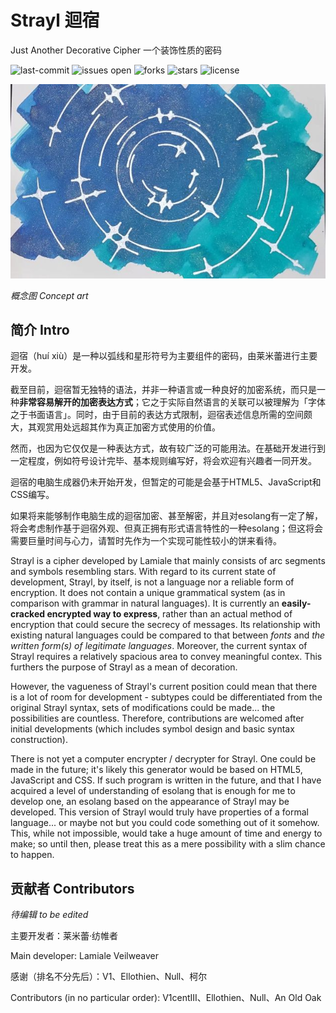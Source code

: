 # Strayl 迴宿

Just Another Decorative Cipher 一个装饰性质的密码

![last-commit](https://img.shields.io/github/last-commit/LamialeVeilweaver/Strayl)
![issues open](https://img.shields.io/github/issues/LamialeVeilweaver/Strayl)
![forks](https://img.shields.io/github/forks/LamialeVeilweaver/Strayl)
![stars](https://img.shields.io/github/stars/LamialeVeilweaver/Strayl)
![license](https://img.shields.io/github/license/LamialeVeilweaver/Strayl)

![Strayl concept art](https://github.com/LamialeVeilweaver/Strayl/blob/main/images/concept_art/straylconcept.jpg "Strayl concept art")

_概念图 Concept art_

## 简介 Intro

迴宿（huí xiù）是一种以弧线和星形符号为主要组件的密码，由莱米蕾进行主要开发。

截至目前，迴宿暂无独特的语法，并非一种语言或一种良好的加密系统，而只是一种**非常容易解开的加密表达方式**；它之于实际自然语言的关联可以被理解为「字体之于书面语言」。同时，由于目前的表达方式限制，迴宿表述信息所需的空间颇大，其观赏用处远超其作为真正加密方式使用的价值。

然而，也因为它仅仅是一种表达方式，故有较广泛的可能用法。在基础开发进行到一定程度，例如符号设计完毕、基本规则编写好，将会欢迎有兴趣者一同开发。

迴宿的电脑生成器仍未开始开发，但暂定的可能是会基于HTML5、JavaScript和CSS编写。

如果将来能够制作电脑生成的迴宿加密、甚至解密，并且对esolang有一定了解，将会考虑制作基于迴宿外观、但真正拥有形式语言特性的一种esolang；但这将会需要巨量时间与心力，请暂时先作为一个实现可能性较小的饼来看待。

Strayl is a cipher developed by Lamiale that mainly consists of arc segments and symbols resembling stars. With regard to its current state of development, Strayl, by itself, is not a language nor a reliable form of encryption. It does not contain a unique grammatical system (as in comparison with grammar in natural languages). It is currently an **easily-cracked encrypted way to express**, rather than an actual method of encryption that could secure the secrecy of messages. Its relationship with existing natural languages could be compared to that between _fonts_ and _the written form(s) of legitimate languages_. Moreover, the current syntax of Strayl requires a relatively spacious area to convey meaningful contex. This furthers the purpose of Strayl as a mean of decoration.

However, the vagueness of Strayl's current position could mean that there is a lot of room for development - subtypes could be differentiated from the original Strayl syntax, sets of modifications could be made... the possibilities are countless. Therefore, contributions are welcomed after initial developments (which includes symbol design and basic syntax construction).

There is not yet a computer encrypter / decrypter for Strayl. One could be made in the future; it's likely this generator would be based on HTML5, JavaScript and CSS. If such program is written in the future, and that I have acquired a level of understanding of esolang that is enough for me to develop one, an esolang based on the appearance of Strayl may be developed. This version of Strayl would truly have properties of a formal language... or maybe not but you could code something out of it somehow. This, while not impossible, would take a huge amount of time and energy to make; so until then, please treat this as a mere possibility with a slim chance to happen.

## 贡献者 Contributors

_待编辑 to be edited_

主要开发者：莱米蕾·纺帷者

Main developer: Lamiale Veilweaver

感谢（排名不分先后）：V1、Ellothien、Null、柯尔

Contributors (in no particular order): V1centIII、Ellothien、Null、An Old Oak
